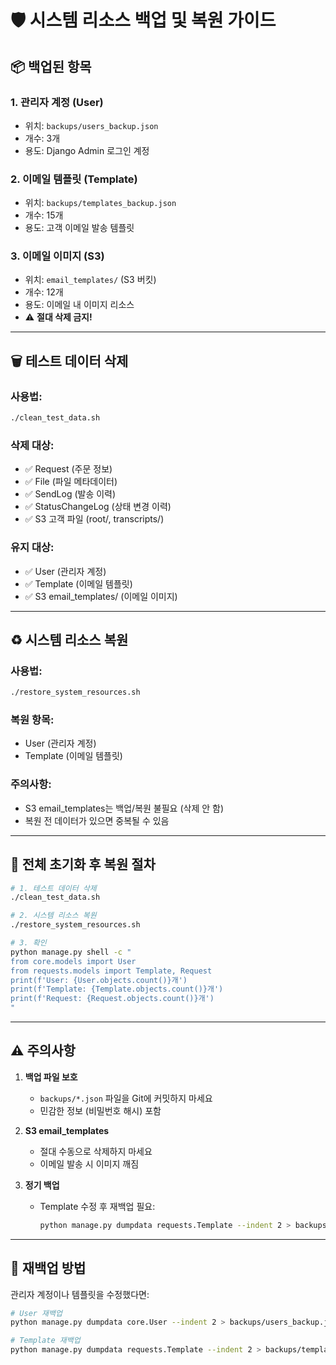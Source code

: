 # 🛡️ 시스템 리소스 백업 및 복원 가이드

## 📦 백업된 항목

### 1. **관리자 계정** (User)
- 위치: `backups/users_backup.json`
- 개수: 3개
- 용도: Django Admin 로그인 계정

### 2. **이메일 템플릿** (Template)
- 위치: `backups/templates_backup.json`
- 개수: 15개
- 용도: 고객 이메일 발송 템플릿

### 3. **이메일 이미지** (S3)
- 위치: `email_templates/` (S3 버킷)
- 개수: 12개
- 용도: 이메일 내 이미지 리소스
- ⚠️ **절대 삭제 금지!**

---

## 🗑️ 테스트 데이터 삭제

### 사용법:
```bash
./clean_test_data.sh
```

### 삭제 대상:
- ✅ Request (주문 정보)
- ✅ File (파일 메타데이터)
- ✅ SendLog (발송 이력)
- ✅ StatusChangeLog (상태 변경 이력)
- ✅ S3 고객 파일 (root/, transcripts/)

### 유지 대상:
- ✅ User (관리자 계정)
- ✅ Template (이메일 템플릿)
- ✅ S3 email_templates/ (이메일 이미지)

---

## ♻️ 시스템 리소스 복원

### 사용법:
```bash
./restore_system_resources.sh
```

### 복원 항목:
- User (관리자 계정)
- Template (이메일 템플릿)

### 주의사항:
- S3 email_templates는 백업/복원 불필요 (삭제 안 함)
- 복원 전 데이터가 있으면 중복될 수 있음

---

## 🔄 전체 초기화 후 복원 절차

```bash
# 1. 테스트 데이터 삭제
./clean_test_data.sh

# 2. 시스템 리소스 복원
./restore_system_resources.sh

# 3. 확인
python manage.py shell -c "
from core.models import User
from requests.models import Template, Request
print(f'User: {User.objects.count()}개')
print(f'Template: {Template.objects.count()}개')
print(f'Request: {Request.objects.count()}개')
"
```

---

## ⚠️ 주의사항

1. **백업 파일 보호**
   - `backups/*.json` 파일을 Git에 커밋하지 마세요
   - 민감한 정보 (비밀번호 해시) 포함

2. **S3 email_templates**
   - 절대 수동으로 삭제하지 마세요
   - 이메일 발송 시 이미지 깨짐

3. **정기 백업**
   - Template 수정 후 재백업 필요:
     ```bash
     python manage.py dumpdata requests.Template --indent 2 > backups/templates_backup.json
     ```

---

## 📝 재백업 방법

관리자 계정이나 템플릿을 수정했다면:

```bash
# User 재백업
python manage.py dumpdata core.User --indent 2 > backups/users_backup.json

# Template 재백업
python manage.py dumpdata requests.Template --indent 2 > backups/templates_backup.json
```
